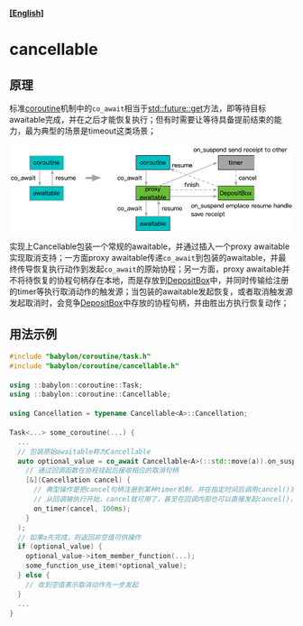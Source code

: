 **[[English]](cancellable.en.md)**

# cancellable

## 原理

标准[coroutine](https://en.cppreference.com/w/cpp/language/coroutines)机制中的`co_await`相当于[std::future::get](https://en.cppreference.com/w/cpp/thread/future/get)方法，即等待目标awaitable完成，并在之后才能恢复执行；但有时需要让等待具备提前结束的能力，最为典型的场景是timeout这类场景；

![](images/cancellable.png)

实现上Cancellable包装一个常规的awaitable，并通过插入一个proxy awaitable实现取消支持；一方面proxy awaitable传递`co_await`到包装的awaitable，并最终传导恢复执行动作到发起`co_await`的原始协程；另一方面，proxy awaitable并不将待恢复的协程句柄存在本地，而是存放到[DepositBox](../concurrent/deposit_box.md)中，并同时传输给注册的timer等执行取消动作的触发源；当包装的awaitable发起恢复，或者取消触发源发起取消时，会竞争[DepositBox](../concurrent/deposit_box.md)中存放的协程句柄，并由胜出方执行恢复动作；

## 用法示例

```c++
#include "babylon/coroutine/task.h"
#include "babylon/coroutine/cancellable.h"

using ::babylon::coroutine::Task;
using ::babylon::coroutine::Cancellable;

using Cancellation = typename Cancellable<A>::Cancellation;

Task<...> some_coroutine(...) {
  ...
  // 包装原始awaitable称为Cancellable
  auto optional_value = co_await Cancellable<A>(::std::move(a)).on_suspend(
    // 通过回调函数在协程挂起后接收相应的取消句柄
    [&](Cancellation cancel) {
      // 典型操作是把cancel句柄注册到某种timer机制，并在指定时间后调用cancel()发起取消
      // 从回调被执行开始，cancel就可用了，甚至在回调内部也可以直接发起cancel()，虽然一般这并没有什么意义
      on_timer(cancel, 100ms);
    }
  );
  // 如果a先完成，则返回非空值可供操作
  if (optional_value) {
    optional_value->item_member_function(...);
    some_function_use_item(*optional_value);
  } else {
    // 收到空值表示取消动作先一步发起
  } 
  ...
}
```
